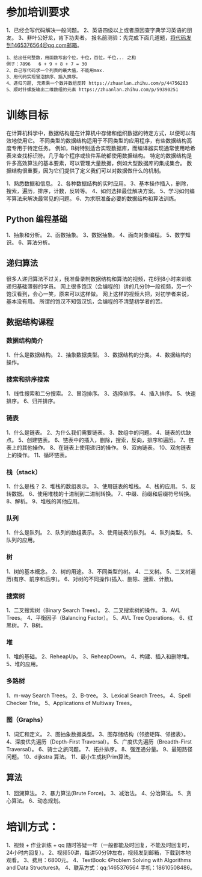 # 参加培训要求
1、已经会写代码解决一般问题。
2、英语四级以上或者原因查字典学习英语的朋友。
3、非叶公好龙，肯下功夫者。
报名前测验：先完成下面几道题，将代码发到1465376564@qq.com邮箱。

    1、给出任何整数，用函数写出个位，十位，百位，千位... 之和
    例子：7896   6 + 9 + 8 + 7 = 30
    2、自己写代码求一个列表的最大值，不能用max.
    3、用代码实现冒泡排序、插入排序。
    4、递归习题, 元素乘一个数并数组反转 https://zhuanlan.zhihu.com/p/44756203
    5、顺时针螺旋输出二维数组的元素 https://zhuanlan.zhihu.com/p/59390251


# 训练目标
在计算机科学中，数据结构是在计算机中存储和组织数据的特定方式，以便可以有效地使用它。
不同类型的数据结构适用于不同类型的应用程序，有些数据结构高度专用于特定任务。
例如，B树特别适合实现数据库，而编译器实现通常使用哈希表来查找标识符。几乎每个程序或软件系统都使用数据结构。
特定的数据结构是许多高效算法的基本要素，可以管理大量数据，例如大型数据库的集成集合。
数据结构很重要，因为它们提供了定义我们可以对数据做什么的机制。

1、熟悉数据和信息。
2、各种数据结构的实时应用。
3、基本操作插入，删除，搜索，遍历，排序，计数，反转等。
4、如何选择最佳解决方案。
5、学习如何编写算法来解决最常见的问题。
6、为求职准备必要的数据结构和算法训练。


## Python 编程基础
1、抽象和分析。
2、函数抽象。
3、数据抽象。
4、面向对象编程。
5、数学知识。
6、算法分析。

## 递归算法
很多人递归算法不过关，我准备录制数据结构和算法的视频，花6到8小时来训练递归基础薄弱的学员。
网上很多饱汉（会编程的）讲的几分钟一段视频，另一个饱汉看到，会心一笑，原来可以这样做。
网上这样的视频大把，对初学者来说，基本没有用。
所谓的饱汉不知饿汉饥，会编程的不清楚初学者的苦。 

## 数据结构课程

### 数据结构简介

1、什么是数据结构。
2、抽象数据类型。
3、数据结构的分类。
4、数据结构的操作。

### 搜索和排序搜索
1、线性搜索和二分搜索。
2、冒泡排序。
3、选择排序。
4、插入排序。
5、快速排序。
6、归并排序。

### 链表
1、什么是链表。
2、为什么我们需要链表。
3、数组中的问题。
4、链表的优缺点。
5、创建链表。
6、链表中的插入，删除，搜索，反向，排序和遍历。
7、链表上的其他操作。
8、在链表上使用递归的操作。
9、双向链表。
10、双向链表上的操作。
11、循环链表。

### 栈（stack）
1、什么是栈？
2、堆栈的数组表示。
3、使用链表的堆栈。
4、栈的应用。
5、反转数据。
6、使用堆栈的十进制到二进制转换。
7、中缀、前缀和后缀符号转换。
8、解析。
9、堆栈的其他应用。

### 队列
1、什么是队列。
2、队列的数组表示。
3、使用链表的队列。
4、队列类型。
5、队列的应用。

### 树
1、树的基本概念。
2、树的用途。
3、不同类型的树。
4、二叉树。
5、二叉树遍历(有序、前序和后序)。
6、对树的不同操作(插入、删除、搜索、计数)。

### 搜索树
1、二叉搜索树（Binary Search Trees）。
2、二叉搜索树的操作。
3、AVL Trees。
4、平衡因子（Balancing Factor）。
5、AVL Tree Operations。
6、红黑树。
7、B树。

### 堆
1、堆的基础。
2、ReheapUp。
3、ReheapDown。
4、构建、插入和删除堆。
5、堆的应用。

### 多路树
1、m-way Search Trees。
2、B-tree。
3、Lexical Search Trees。
4、Spell Checker Trie。
5、Applications of Multiway Trees。

### 图（Graphs）
1、词汇和定义。
2、图抽象数据类型。
3、图存储结构（邻接矩阵、邻接表）。
4、深度优先遍历（Depth-First Traversal）。
5、广度优先遍历（Breadth-First Traversal）。
6、骑士之旅问题。
7、拓扑排序。
8、强连通分量。
9、最短路径问题。
10、dijkstra 算法。
11、最小生成树Prim算法。

## 算法
1、回溯算法。
2、暴力算法(Brute Force)。
3、减治法。
4、分治算法。
5、贪心算法。
6、动态规划。

# 培训方式：
1、视频 + 作业训练 + qq 随时答疑一年（一般都能及时回复，不能及时回复时，24小时内回复）。
2、视频50讲，每讲50分钟左右，视频发到邮箱，下载到本地观看。
3、费用：6800元。
4、TextBook: 《Problem Solving with Algorithms and Data Structures》。
4、联系方式：qq:1465376564 手机：18610508486。